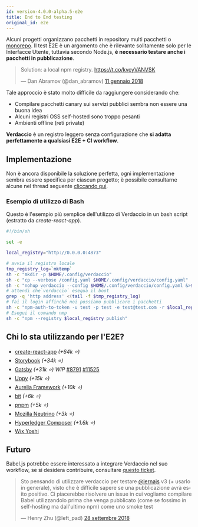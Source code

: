 ```yaml
---
id: version-4.0.0-alpha.5-e2e
title: End to End testing
original_id: e2e
---
```


Alcuni progetti organizzano pacchetti in repository multi pacchetti o [monorepo](https://github.com/babel/babel/blob/master/doc/design/monorepo.md). Il test E2E è un argomento che è rilevante solitamente solo per le Interfacce Utente, tuttavia secondo Node.js, **è necessario testare anche i pacchetti in pubblicazione**.

<blockquote class="twitter-tweet" data-lang="en"><p lang="en" dir="ltr">Solution: a local npm registry. <a href="https://t.co/kvcyVANVSK">https://t.co/kvcyVANVSK</a></p>&mdash; Dan Abramov (@dan_abramov) <a href="https://twitter.com/dan_abramov/status/951427674844680192?ref_src=twsrc%5Etfw">11 gennaio 2018</a></blockquote>

<script async src="https://platform.twitter.com/widgets.js" charset="utf-8"></script>

Tale approccio è stato molto difficile da raggiungere considerando che:

* Compilare pacchetti canary sui servizi pubblici sembra non essere una buona idea
* Alcuni registri OSS self-hosted sono troppo pesanti
* Ambienti offline (reti private)

**Verdaccio** è un registro leggero senza configurazione che **si adatta perfettamente a qualsiasi E2E + CI workflow**.

## Implementazione

Non è ancora disponibile la soluzione perfetta, ogni implementazione sembra essere specifica per ciascun progetto; è possibile consultarne alcune nel thread seguente [cliccando qui](https://stackoverflow.com/a/50222427/308341).

### Esempio di utilizzo di Bash

Questo è l'esempio più semplice dell'utilizzo di Verdaccio in un bash script (estratto da *create-react-app*).

```bash
#!/bin/sh

set -e

local_registry="http://0.0.0.0:4873"

# avvia il registro locale
tmp_registry_log=`mktemp`
sh -c "mkdir -p $HOME/.config/verdaccio"
sh -c "cp --verbose /config.yaml $HOME/.config/verdaccio/config.yaml"
sh -c "nohup verdaccio --config $HOME/.config/verdaccio/config.yaml &>$tmp_registry_log &"
# attendi che`verdaccio` esegua il boot
grep -q 'http address' <(tail -f $tmp_registry_log)
# fai il login affinché noi possiamo pubblicare i pacchetti 
sh -c "npm-auth-to-token -u test -p test -e test@test.com -r $local_registry"
# Esegui il comando nmp 
sh -c "npm --registry $local_registry publish"
```

## Chi lo sta utilizzando per l'E2E?

* [create-react-app](https://github.com/facebook/create-react-app/blob/master/CONTRIBUTING.md#contributing-to-e2e-end-to-end-tests) *(+64k ⭐️)*
* [Storybook](https://github.com/storybooks/storybook) *(+34k ⭐️)*
* [Gatsby](https://github.com/gatsbyjs/gatsby) *(+31k ⭐️) WIP* [#8791](https://github.com/gatsbyjs/gatsby/pull/8791) [#11525](https://github.com/gatsbyjs/gatsby/pull/11525)
* [Uppy](https://github.com/transloadit/uppy) *(+15k ⭐️)*
* [Aurelia Framework](https://github.com/aurelia) *(+10k ⭐️)*
* [bit](https://github.com/teambit/bit) *(+6k ⭐️)*
* [pnpm](https://github.com/pnpm/pnpm) *(+5k ⭐️)*
* [Mozilla Neutrino](https://github.com/neutrinojs/neutrino) *(+3k ⭐️)*
* [Hyperledger Composer](https://github.com/hyperledger/composer) *(+1.6k ⭐️)*
* [Wix Yoshi](https://github.com/wix/yoshi)

## Futuro

Babel.js potrebbe essere interessato a integrare Verdaccio nel suo workflow, se si desidera contribuire, consultare [questo ticket](https://github.com/babel/babel/issues/6134).

<blockquote class="twitter-tweet" data-lang="en"><p lang="en" dir="ltr">Sto pensando di utilizzare verdaccio per testare <a href="https://twitter.com/lernajs?ref_src=twsrc%5Etfw">@lernajs</a> v3 (+ usarlo in generale), visto che è difficile sapere se una pubblicazione avrà esito positivo. Ci piacerebbe risolvere un issue in cui vogliamo compilare Babel utilizzandolo prima che venga pubblicato (come se fossimo in self-hosting ma dall'ultimo npm) come uno smoke test</p>&mdash; Henry Zhu (@left_pad) <a href="https://twitter.com/left_pad/status/1045770889051164672?ref_src=twsrc%5Etfw">28 settembre 2018</a></blockquote>

<script async src="https://platform.twitter.com/widgets.js" charset="utf-8"></script>
